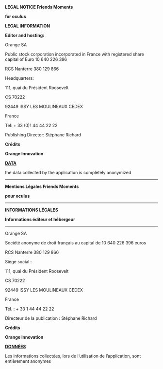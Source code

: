 <p style="text-align: center;">
  
**LEGAL NOTICE Friends Moments**

**for  oculus**
</p>
 

**<span style="text-decoration:underline;">LEGAL INFORMATION</span>**

 

**Editor and hosting:**

 

Orange SA

Public stock corporation incorporated in France with registered share capital of Euro 10 640 226 396

RCS Nanterre 380 129 866

Headquarters:

111, quai du Président Roosevelt

CS 70222

92449 ISSY LES MOULINEAUX CEDEX

France

Tel: + 33 (0)1 44 44 22 22

Publishing Director: Stéphane Richard

 

 

**Crédits**

**Orange Innovation**

 

**<span style="text-decoration:underline;">DATA</span>**

the data collected by the application is completely anonymized

----
<p style="text-align: center;">

**Mentions Légales  Friends Moments**

**pour oculus**

** **
</p>
 

**INFORMATIONS LÉGALES**

**Informations éditeur et hébergeur**

** **

Orange SA

Société anonyme de droit français au capital de 10 640 226 396 euros

RCS Nanterre 380 129 866

Siège social :

111, quai du Président Roosevelt

CS 70222

92449 ISSY LES MOULINEAUX CEDEX

France

Tél. : + 33 1 44 44 22 22

Directeur de la publication : Stéphane Richard

**Crédits**

**Orange Innovation**

 

**<span style="text-decoration:underline;">DONNÉES</span>**

Les informations collectées, lors de l’utilisation de l’application, sont entièrement anonymes

 

 

